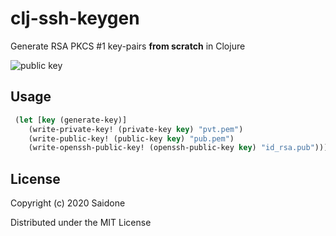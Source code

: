 # clj-ssh-keygen

Generate RSA PKCS #1 key-pairs **from scratch** in Clojure

![public key](https://i.postimg.cc/vZxxjWy3/public-key.png "public key")

## Usage
```clojure
 (let [key (generate-key)]
    (write-private-key! (private-key key) "pvt.pem")
    (write-public-key! (public-key key) "pub.pem")
    (write-openssh-public-key! (openssh-public-key key) "id_rsa.pub")))
```

## License
Copyright (c) 2020 Saidone

Distributed under the MIT License
